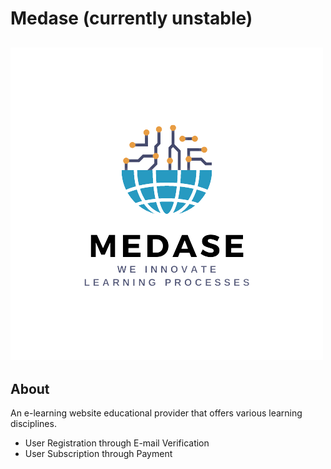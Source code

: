 # Medase (currently unstable)
![alt text](https://github.com/jerwintuchi/medase/blob/main/images/logomedasee.png)
 ---
## About
An e-learning website educational provider that offers various learning disciplines.
- User Registration through E-mail Verification
- User Subscription through Payment
